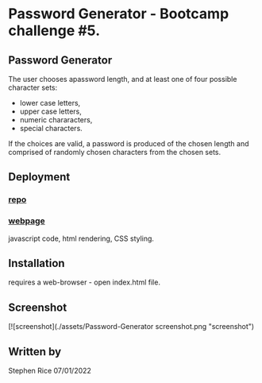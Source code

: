 # Password Generator - Bootcamp challenge #5.

##  Password Generator
The user chooses apassword length, and at least one of four possible character sets:
- lower case letters,
- upper case letters,
- numeric chararacters,
- special characters.

If the choices are valid, a password is produced of the chosen length and comprised of randomly chosen characters from the chosen sets.

## Deployment

### [repo](https://github.com/S-R-i-c-e/Password-Generator)
### [webpage](https://https://s-r-i-c-e.github.io/Password-Generator/)
javascript code, html rendering, CSS styling. 

## Installation
requires a web-browser - open index.html file.

## Screenshot
[![screenshot](./assets/Password-Generator screenshot.png "screenshot")

## Written by
Stephen Rice 07/01/2022

